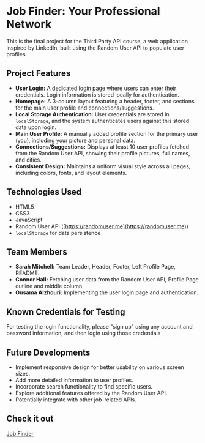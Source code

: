 # Job Finder: Your Professional Network

This is the final project for the Third Party API course, a web application inspired by LinkedIn, built using the Random User API to populate user profiles.

## Project Features

-   **User Login:** A dedicated login page where users can enter their credentials. Login information is stored locally for authentication.
-   **Homepage:** A 3-column layout featuring a header, footer, and sections for the main user profile and connections/suggestions.
-   **Local Storage Authentication:** User credentials are stored in `localStorage`, and the system authenticates users against this stored data upon login.
-   **Main User Profile:** A manually added profile section for the primary user (you), including your picture and personal data.
-   **Connections/Suggestions:** Displays at least 10 user profiles fetched from the Random User API, showing their profile pictures, full names, and cities.
-   **Consistent Design:** Maintains a uniform visual style across all pages, including colors, fonts, and layout elements.

## Technologies Used

-   HTML5
-   CSS3
-   JavaScript
-   Random User API ([https://randomuser.me](https://randomuser.me))
-   `localStorage` for data persistence

## Team Members

-   **Sarah Mitchell:** Team Leader, Header, Footer, Left Profile Page, README.
-   **Connor Hall:** Fetching user data from the Random User API, Profile Page outline and middle column
-   **Ousama Alzhouri:** Implementing the user login page and authentication.

## Known Credentials for Testing

For testing the login functionality, please "sign up" using any account and password information, and then
login using those credentials 

## Future Developments

-   Implement responsive design for better usability on various screen sizes.
-   Add more detailed information to user profiles.
-   Incorporate search functionality to find specific users.
-   Explore additional features offered by the Random User API.
-   Potentially integrate with other job-related APIs.

## Check it out

[Job Finder](https://sarsbars.github.io/job-finder/)